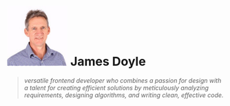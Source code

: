 <h1>
    <img src="https://github.com/jamesd007/jamesd007/blob/main/images/JDCVPIC2.png" width="140" height="140">
    James Doyle
</h1>

<blockquote>
  <i >
    versatile frontend developer who combines  a passion for design with a talent for creating efficient solutions by meticulously analyzing requirements, designing algorithms, and writing clean, effective code.
  </i>
</blockquote>

<!---
jamesd007/jamesd007 is a ✨ special ✨ repository because its `README.md` (this file) appears on your GitHub profile.
You can click the Preview link to take a look at your changes.
--->
